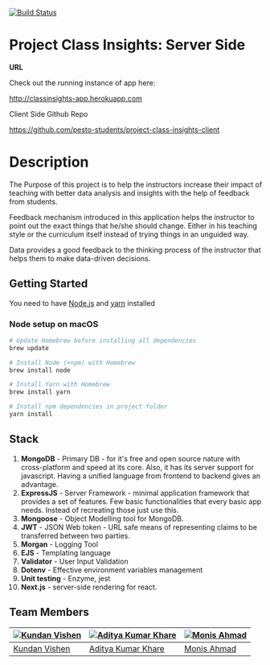 [![Build Status](https://travis-ci.com/PestoTech/project-class-insights-server.svg?branch=master)](https://travis-ci.com/PestoTech/project-class-insights-server)

# Project Class Insights: Server Side

**URL**

Check out the running instance of app here:

http://classinsights-app.herokuapp.com

Client Side Github Repo

https://github.com/pesto-students/project-class-insights-client




Description
===
The Purpose of this project is to help the instructors increase their impact of teaching with better data analysis and insights with the help of feedback from students.

Feedback mechanism introduced in this application helps the instructor to point out the exact things that he/she should change. Either in his teaching style or the curriculum itself instead of trying things in an unguided way.

Data provides a good feedback to the thinking process of the instructor that helps them to make data-driven decisions.

## Getting Started

You need to have [Node.js](https://nodejs.org) and [yarn](https://yarnpkg.com/lang/en/) installed

### Node setup on macOS

```sh
# Update Homebrew before installing all dependencies
brew update

# Install Node (+npm) with Homebrew
brew install node

# Install Yarn with Homebrew
brew install yarn

# Install npm dependencies in project folder
yarn install
```

## Stack

1. **MongoDB** - Primary DB - for it's free and open source nature with cross-platform and speed at its core. Also, it has its server support for javascript. Having a unified language from frontend to backend gives an advantage.
2. **ExpressJS** - Server Framework - minimal application framework that provides a set of features. Few basic functionalities that every basic app needs. Instead of recreating those just use this.
3. **Mongoose** - Object Modelling tool for MongoDB.
4. **JWT** - JSON Web token - URL safe means of representing claims to be transferred between two parties.
5. **Morgan** - Logging Tool
6. **EJS** - Templating language
7. **Validator** - User Input Validation
8. **Dotenv** - Effective environment variables management
9. **Unit testing** - Enzyme, jest
10. **Next.js** - server-side rendering for react.
 

Team Members
---

[![Kundan Vishen](https://github.com/kundanvishen.png?size=100)](https://github.com/kundanvishen) | [![Aditya Kumar Khare](https://github.com/adityad85.png?size=100)](https://github.com/adityad85) | [![Monis Ahmad](https://github.com/monisahmad.png?size=100)](https://github.com/monisahmad)
---|---|---
[Kundan Vishen](https://github.com/kundanvishen) | [Aditya Kumar Khare](https://github.com/adityad85) | [Monis Ahmad](https://github.com/monisahmad)
